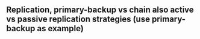 Replication, primary-backup vs chain
also active vs passive replication strategies (use primary-backup as example)
- 